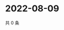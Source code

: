 # 2022-08-09

共 0 条

<!-- BEGIN WEIBO -->
<!-- 最后更新时间 Tue Aug 09 2022 09:43:41 GMT+0800 (China Standard Time) -->

<!-- END WEIBO -->
